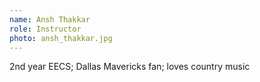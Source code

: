 ```yaml
---
name: Ansh Thakkar
role: Instructor
photo: ansh_thakkar.jpg
---
```


2nd year EECS; Dallas Mavericks fan; loves country music